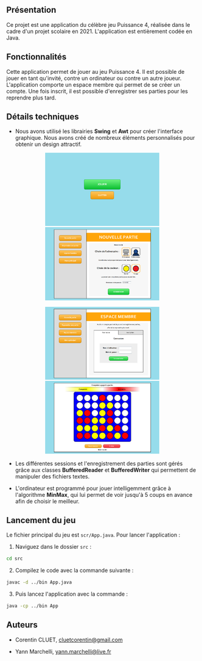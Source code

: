 
## Présentation

Ce projet est une application du célèbre jeu Puissance 4, réalisée dans le cadre d'un projet scolaire en 2021. L'application est entièrement codée en Java.

## Fonctionnalités

Cette application permet de jouer au jeu Puissance 4. Il est possible de jouer en tant qu'invité, contre un ordinateur ou contre un autre joueur. 
L'application comporte un espace membre qui permet de se créer un compte. Une fois inscrit, il est possible d'enregistrer ses parties pour les reprendre plus tard.

## Détails techniques

- Nous avons utilisé les librairies **Swing** et **Awt** pour créer l'interface graphique. Nous avons créé de nombreux éléments personnalisés pour obtenir un design attractif.

<p align="center">
  <img src="readme_images/screen1.png" alt="Screen 1" width="300" />
  <img src="readme_images/screen2.png" alt="Screen 2" width="300" />
</p>
<p align="center">
  <img src="readme_images/screen4.png" alt="Screen 4" width="300" />
  <img src="readme_images/screen3.png" alt="Screen 3" width="300" />
</p>

- Les différentes sessions et l'enregistrement des parties sont gérés grâce aux classes **BufferedReader** et **BufferedWriter** qui permettent de manipuler des fichiers textes.



- L'ordinateur est programmé pour jouer intelligemment grâce à l'algorithme **MinMax**, qui lui permet de voir jusqu'à 5 coups en avance afin de choisir le meilleur.

## Lancement du jeu

Le fichier principal du jeu est `scr/App.java`. Pour lancer l'application :



1) Naviguez dans le dossier `src` :
```bash
cd src
```

2) Compilez le code avec la commande suivante :
```bash
javac -d ../bin App.java
```

3) Puis lancez l'application avec la commande :
```bash
java -cp ../bin App
```


## Auteurs

- Corentin CLUET, cluetcorentin@gmail.com

- Yann Marchelli, yann.marchelli@live.fr
